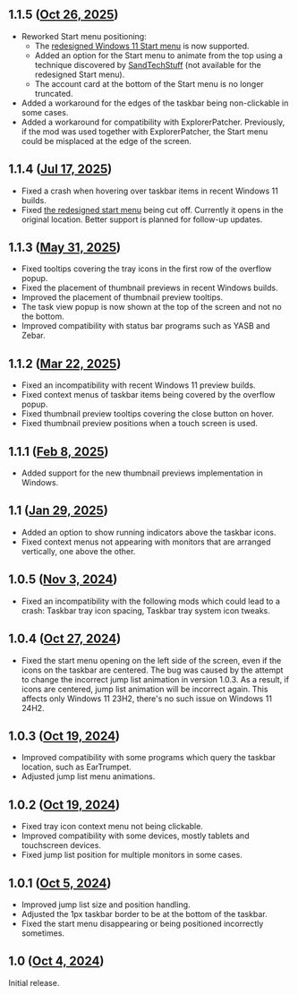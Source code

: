 ## 1.1.5 ([Oct 26, 2025](https://github.com/ramensoftware/windhawk-mods/blob/6a179f7c2bc4de25e0d72167534b5583c43db03e/mods/taskbar-on-top.wh.cpp))

* Reworked Start menu positioning:
  * The [redesigned Windows 11 Start menu](https://microsoft.design/articles/start-fresh-redesigning-windows-start-menu/) is now supported.
  * Added an option for the Start menu to animate from the top using a technique discovered by [SandTechStuff](https://github.com/SandTechStuff) (not available for the redesigned Start menu).
  * The account card at the bottom of the Start menu is no longer truncated.
* Added a workaround for the edges of the taskbar being non-clickable in some cases.
* Added a workaround for compatibility with ExplorerPatcher. Previously, if the mod was used together with ExplorerPatcher, the Start menu could be misplaced at the edge of the screen.

## 1.1.4 ([Jul 17, 2025](https://github.com/ramensoftware/windhawk-mods/blob/c094b860efa76d6d481a26237c089695d6f78406/mods/taskbar-on-top.wh.cpp))

* Fixed a crash when hovering over taskbar items in recent Windows 11 builds.
* Fixed [the redesigned start menu](https://microsoft.design/articles/start-fresh-redesigning-windows-start-menu/) being cut off. Currently it opens in the original location. Better support is planned for follow-up updates.

## 1.1.3 ([May 31, 2025](https://github.com/ramensoftware/windhawk-mods/blob/f696c21820a69cca5815ca7deca1f0a91675b5c0/mods/taskbar-on-top.wh.cpp))

* Fixed tooltips covering the tray icons in the first row of the overflow popup.
* Fixed the placement of thumbnail previews in recent Windows builds.
* Improved the placement of thumbnail preview tooltips.
* The task view popup is now shown at the top of the screen and not no the bottom.
* Improved compatibility with status bar programs such as YASB and Zebar.

## 1.1.2 ([Mar 22, 2025](https://github.com/ramensoftware/windhawk-mods/blob/7a9a61a0563a031b366c70f4e4620f7c97a371b4/mods/taskbar-on-top.wh.cpp))

* Fixed an incompatibility with recent Windows 11 preview builds.
* Fixed context menus of taskbar items being covered by the overflow popup.
* Fixed thumbnail preview tooltips covering the close button on hover.
* Fixed thumbnail preview positions when a touch screen is used.

## 1.1.1 ([Feb 8, 2025](https://github.com/ramensoftware/windhawk-mods/blob/33d869f823bca2613379a3ce5664cc27b0e9471d/mods/taskbar-on-top.wh.cpp))

* Added support for the new thumbnail previews implementation in Windows.

## 1.1 ([Jan 29, 2025](https://github.com/ramensoftware/windhawk-mods/blob/124523bc261918872e9ca412c587f832519d7a01/mods/taskbar-on-top.wh.cpp))

* Added an option to show running indicators above the taskbar icons.
* Fixed context menus not appearing with monitors that are arranged vertically, one above the other.

## 1.0.5 ([Nov 3, 2024](https://github.com/ramensoftware/windhawk-mods/blob/25345e441de9f8b292d8a2d316c06ac6869e3ced/mods/taskbar-on-top.wh.cpp))

* Fixed an incompatibility with the following mods which could lead to a crash: Taskbar tray icon spacing, Taskbar tray system icon tweaks.

## 1.0.4 ([Oct 27, 2024](https://github.com/ramensoftware/windhawk-mods/blob/8195a025df8ce6bfbd9a3dab732811619d75d205/mods/taskbar-on-top.wh.cpp))

* Fixed the start menu opening on the left side of the screen, even if the icons on the taskbar are centered. The bug was caused by the attempt to change the incorrect jump list animation in version 1.0.3. As a result, if icons are centered, jump list animation will be incorrect again. This affects only Windows 11 23H2, there's no such issue on Windows 11 24H2.

## 1.0.3 ([Oct 19, 2024](https://github.com/ramensoftware/windhawk-mods/blob/ab4920afd69b029af1091d6f9598dd1c1c90eed8/mods/taskbar-on-top.wh.cpp))

* Improved compatibility with some programs which query the taskbar location, such as EarTrumpet.
* Adjusted jump list menu animations.

## 1.0.2 ([Oct 19, 2024](https://github.com/ramensoftware/windhawk-mods/blob/8d4c428d099ef834d8f616a0c78157a58b4ac458/mods/taskbar-on-top.wh.cpp))

* Fixed tray icon context menu not being clickable.
* Improved compatibility with some devices, mostly tablets and touchscreen devices.
* Fixed jump list position for multiple monitors in some cases.

## 1.0.1 ([Oct 5, 2024](https://github.com/ramensoftware/windhawk-mods/blob/2fb9f53e0e636376c07c33fa9a861345c4572e1a/mods/taskbar-on-top.wh.cpp))

* Improved jump list size and position handling.
* Adjusted the 1px taskbar border to be at the bottom of the taskbar.
* Fixed the start menu disappearing or being positioned incorrectly sometimes.

## 1.0 ([Oct 4, 2024](https://github.com/ramensoftware/windhawk-mods/blob/b43269d44eb047e3f27c015faca6fd365b0960d1/mods/taskbar-on-top.wh.cpp))

Initial release.
